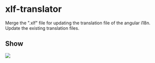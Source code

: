 # xlf-translator
Merge the ".xlf" file for updating the translation file of the angular i18n. Update the existing translation files.

## Show
![](http://fly-share-image.oss-cn-beijing.aliyuncs.com/18-8-28/74112337.jpg)
